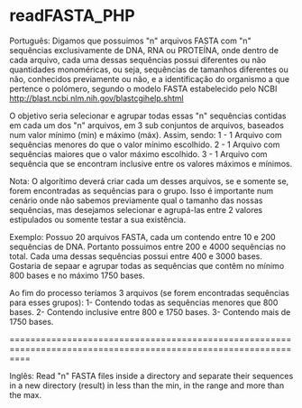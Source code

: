 readFASTA_PHP
=============

Português:
Digamos que possuimos "n" arquivos FASTA com "n" sequências exclusivamente de DNA, RNA ou PROTEÍNA, onde dentro 
de cada arquivo, cada uma dessas sequências possui diferentes ou não quantidades monoméricas, ou seja, sequências de 
tamanhos diferentes ou não, conhecidos previamente ou não, e a identificação do organismo a que pertence o polómero,
segundo o modelo FASTA estabelecido pelo NCBI http://blast.ncbi.nlm.nih.gov/blastcgihelp.shtml

O objetivo seria selecionar e agrupar todas essas "n" sequências contidas em cada um dos "n" arquivos, em 3 sub conjuntos 
de arquivos, baseados num valor mínimo (min) e máximo (máx). Assim, sendo: 
1 - 1 Arquivo com sequências menores do que o valor mínimo escolhido.
2 - 1 Arquivo com sequências maiores que o valor máximo escolhido.
3 - 1 Arquivo com sequência que se encontram inclusive entre os valores máximos e mínimos.

Nota: O algorítimo deverá criar cada um desses arquivos, se e somente se, forem encontradas as sequências para o grupo.
Isso é importante num cenário onde não sabemos previamente qual o tamanho das nossas sequências, mas desejamos
selecionar e agrupá-las entre 2 valores estipulados ou somente testar a sua existência. 


Exemplo: 
Possuo 20 arquivos FASTA, cada um contendo entre 10 e 200 sequências de DNA. Portanto possuimos entre 200 e 4000 
sequências no total. Cada uma dessas sequências possui entre 400 e 3000 bases. 
Gostaria de sepaar e agrupar todas as sequências que contêm no mínimo 800 bases e no máximo 1750 bases.

Ao fim do processo teríamos 3 arquivos (se forem encontradas sequências para esses grupos):
1- Contendo todas as sequências menores que 800 bases.
2- Contendo inclusive entre 800 e 1750 bases.
3- Contendo mais de 1750 bases.

================================================================================================================

Inglês:
Read "n" FASTA files inside a directory and separate their sequences in a new directory (result) in less than the min, in 
the range and more than the max.
